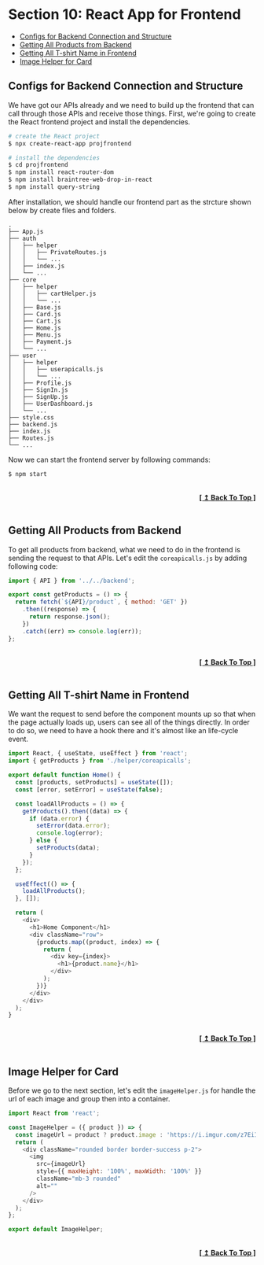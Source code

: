 # Section 10: React App for Frontend

- [Configs for Backend Connection and Structure](#configs-for-backend-connection-and-structure)
- [Getting All Products from Backend](#getting-all-products-from-backend)
- [Getting All T-shirt Name in Frontend](#getting-all-t-shirt-name-in-frontend)
- [Image Helper for Card](#image-helper-for-card)

## Configs for Backend Connection and Structure

We have got our APIs already and we need to build up the frontend that can call through those APIs and receive those things. First, we're going to create the React frontend project and install the dependencies.

```bash
# create the React project
$ npx create-react-app projfrontend

# install the dependencies
$ cd projfrontend
$ npm install react-router-dom
$ npm install braintree-web-drop-in-react
$ npm install query-string
```

After installation, we should handle our frontend part as the strcture shown below by create files and folders.

```
.
├── App.js
├── auth
│   ├── helper
│   │   ├── PrivateRoutes.js
│   │   └── ...
│   ├── index.js
│   └── ...
├── core
│   ├── helper
│   │   ├── cartHelper.js
│   │   └── ...
│   ├── Base.js
│   ├── Card.js
│   ├── Cart.js
│   ├── Home.js
│   ├── Menu.js
│   ├── Payment.js
│   └── ...
├── user
│   ├── helper
│   │   ├── userapicalls.js
│   │   └── ...
│   ├── Profile.js
│   ├── SignIn.js
│   ├── SignUp.js
│   ├── UserDashboard.js
│   └── ...
├── style.css
├── backend.js
├── index.js
├── Routes.js
└── ...
```

Now we can start the frontend server by following commands:

```bash
$ npm start
```

<br/>
<div align="right">
  <b><a href="#section-10-react-app-for-frontend">[ ↥ Back To Top ]</a></b>
</div>
<br/>

## Getting All Products from Backend

To get all products from backend, what we need to do in the frontend is sending the request to that APIs. Let's edit the `coreapicalls.js` by adding following code:

```javascript
import { API } from '../../backend';

export const getProducts = () => {
  return fetch(`${API}/product`, { method: 'GET' })
    .then((response) => {
      return response.json();
    })
    .catch((err) => console.log(err));
};
```

<br/>
<div align="right">
  <b><a href="#section-10-react-app-for-frontend">[ ↥ Back To Top ]</a></b>
</div>
<br/>

## Getting All T-shirt Name in Frontend

We want the request to send before the component mounts up so that when the page actually loads up, users can see all of the things directly. In order to do so, we need to have a hook there and it's almost like an life-cycle event.

```javascript
import React, { useState, useEffect } from 'react';
import { getProducts } from './helper/coreapicalls';

export default function Home() {
  const [products, setProducts] = useState([]);
  const [error, setError] = useState(false);

  const loadAllProducts = () => {
    getProducts().then((data) => {
      if (data.error) {
        setError(data.error);
        console.log(error);
      } else {
        setProducts(data);
      }
    });
  };

  useEffect(() => {
    loadAllProducts();
  }, []);

  return (
    <div>
      <h1>Home Component</h1>
      <div className="row">
        {products.map((product, index) => {
          return (
            <div key={index}>
              <h1>{product.name}</h1>
            </div>
          );
        })}
      </div>
    </div>
  );
}
```

<br/>
<div align="right">
  <b><a href="#section-10-react-app-for-frontend">[ ↥ Back To Top ]</a></b>
</div>
<br/>

## Image Helper for Card

Before we go to the next section, let's edit the `imageHelper.js` for handle the url of each image and group then into a container.

```javascript
import React from 'react';

const ImageHelper = ({ product }) => {
  const imageUrl = product ? product.image : 'https://i.imgur.com/z7EiIyZ.jpg';
  return (
    <div className="rounded border border-success p-2">
      <img
        src={imageUrl}
        style={{ maxHeight: '100%', maxWidth: '100%' }}
        className="mb-3 rounded"
        alt=""
      />
    </div>
  );
};

export default ImageHelper;
```


<br/>
<div align="right">
  <b><a href="#section-10-react-app-for-frontend">[ ↥ Back To Top ]</a></b>
</div>
<br/>